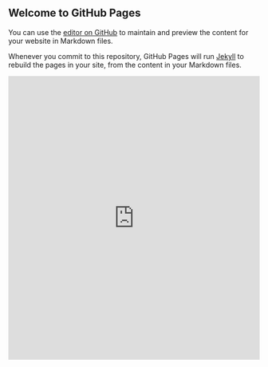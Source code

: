 ## Welcome to GitHub Pages

You can use the [editor on GitHub](https://github.com/yuqiii-wang/Industry_Research_Notes/edit/gh-pages/index.md) to maintain and preview the content for your website in Markdown files.

Whenever you commit to this repository, GitHub Pages will run [Jekyll](https://jekyllrb.com/) to rebuild the pages in your site, from the content in your Markdown files.

<style>
.responsive-wrap iframe{ max-width: 100%;}
</style>
<div class="responsive-wrap">
<!-- this is the embed code provided by Google -->
<iframe src="https://docs.google.com/presentation/d/e/2PACX-1vRgOjFrgos6guCWJc1jO951DmJQ9XUScsWwCZjoJJuzmz-OwElB7wzJOTuERRNjFvwx6AglgpntwLdL/embed?start=false&loop=false&delayms=3000" frameborder="0" width="960" height="569" allowfullscreen="true" mozallowfullscreen="true" webkitallowfullscreen="true"></iframe>
<!-- Google embed ends -->
</div>

